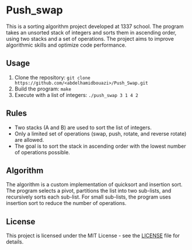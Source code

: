 # Push_swap

This is a sorting algorithm project developed at 1337 school. The program takes an unsorted stack of integers and sorts them in ascending order, using two stacks and a set of operations. The project aims to improve algorithmic skills and optimize code performance. 

## Usage

1. Clone the repository: `git clone https://github.com/<abdelhamidbouazi>/Push_Swap.git`
2. Build the program: `make`
3. Execute with a list of integers: `./push_swap 3 1 4 2`

## Rules

- Two stacks (A and B) are used to sort the list of integers.
- Only a limited set of operations (swap, push, rotate, and reverse rotate) are allowed.
- The goal is to sort the stack in ascending order with the lowest number of operations possible.

## Algorithm

The algorithm is a custom implementation of quicksort and insertion sort. The program selects a pivot, partitions the list into two sub-lists, and recursively sorts each sub-list. For small sub-lists, the program uses insertion sort to reduce the number of operations.

## License

This project is licensed under the MIT License - see the [LICENSE](LICENSE) file for details.
